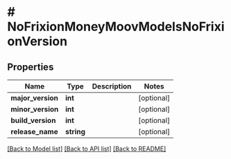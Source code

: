 # # NoFrixionMoneyMoovModelsNoFrixionVersion

## Properties

Name | Type | Description | Notes
------------ | ------------- | ------------- | -------------
**major_version** | **int** |  | [optional]
**minor_version** | **int** |  | [optional]
**build_version** | **int** |  | [optional]
**release_name** | **string** |  | [optional]

[[Back to Model list]](../../README.md#models) [[Back to API list]](../../README.md#endpoints) [[Back to README]](../../README.md)
